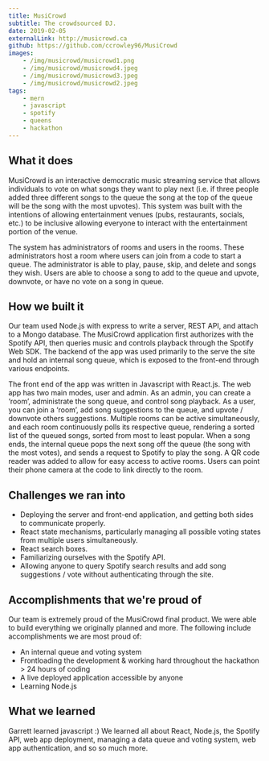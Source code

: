 ```yaml
---
title: MusiCrowd
subtitle: The crowdsourced DJ.
date: 2019-02-05
externalLink: http://musicrowd.ca
github: https://github.com/ccrowley96/MusiCrowd
images:
    - /img/musicrowd/musicrowd1.png
    - /img/musicrowd/musicrowd4.jpeg
    - /img/musicrowd/musicrowd3.jpeg
    - /img/musicrowd/musicrowd2.jpeg
tags: 
    - mern
    - javascript
    - spotify
    - queens
    - hackathon
---
```

## What it does
MusiCrowd is an interactive democratic music streaming service that allows individuals to vote on what songs they want to play next (i.e. if three people added three different songs to the queue the song at the top of the queue will be the song with the most upvotes). This system was built with the intentions of allowing entertainment venues (pubs, restaurants, socials, etc.) to be inclusive allowing everyone to interact with the entertainment portion of the venue. 

The system has administrators of rooms and users in the rooms. These administrators host a room where users can join from a code to start a queue. The administrator is able to play, pause, skip, and delete and songs they wish. Users are able to choose a song to add to the queue and upvote, downvote, or have no vote on a song in queue.

## How we built it
Our team used Node.js with express to write a server, REST API, and attach to a Mongo database.  The MusiCrowd application first authorizes with the Spotify API, then queries music and controls playback through the Spotify Web SDK.  The backend of the app was used primarily to the serve the site and hold an internal song queue, which is exposed to the front-end through various endpoints.  

The front end of the app was written in Javascript with React.js.  The web app has two main modes, user and admin.  As an admin, you can create a ‘room’, administrate the song queue, and control song playback.  As a user, you can join a ‘room’, add song suggestions to the queue, and upvote / downvote others suggestions.  Multiple rooms can be active simultaneously, and each room continuously polls its respective queue, rendering a sorted list of the queued songs, sorted from most to least popular.  When a song ends, the internal queue pops the next song off the queue (the song with the most votes), and sends a request to Spotify to play the song.  A QR code reader was added to allow for easy access to active rooms.  Users can point their phone camera at the code to link directly to the room.


## Challenges we ran into
- Deploying the server and front-end application, and getting both sides to communicate properly.
- React state mechanisms, particularly managing all possible voting states from multiple users simultaneously.
- React search boxes.
- Familiarizing ourselves with the Spotify API.
- Allowing anyone to query Spotify search results and add song suggestions / vote without authenticating through the site.


## Accomplishments that we're proud of
Our team is extremely proud of the MusiCrowd final product.  We were able to build everything we originally planned and more.  The following include accomplishments we are most proud of:
- An internal queue and voting system 
- Frontloading the development & working hard throughout the hackathon > 24 hours of coding
- A live deployed application accessible by anyone
- Learning Node.js

## What we learned
Garrett learned javascript :)  We learned all about React, Node.js, the Spotify API, web app deployment, managing a data queue and voting system, web app authentication, and so so much more.